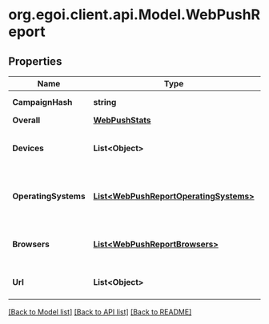 
# org.egoi.client.api.Model.WebPushReport

## Properties

Name | Type | Description | Notes
------------ | ------------- | ------------- | -------------
**CampaignHash** | **string** |  | [optional] [readonly] 
**Overall** | [**WebPushStats**](WebPushStats.md) |  | [optional] 
**Devices** | **List&lt;Object&gt;** | Stats of the campaign for each device | [optional] 
**OperatingSystems** | [**List&lt;WebPushReportOperatingSystems&gt;**](WebPushReportOperatingSystems.md) | Stats of the campaign for each operating system | [optional] 
**Browsers** | [**List&lt;WebPushReportBrowsers&gt;**](WebPushReportBrowsers.md) | Stats of the campaign for each browser | [optional] 
**Url** | **List&lt;Object&gt;** | Stats of the campaign for each url | [optional] 

[[Back to Model list]](../README.md#documentation-for-models)
[[Back to API list]](../README.md#documentation-for-api-endpoints)
[[Back to README]](../README.md)

